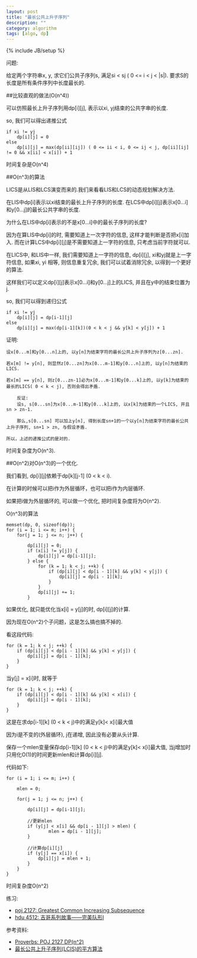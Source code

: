 ```yaml
---
layout: post
title: "最长公共上升子序列"
description: ""
category: algorithm
tags: [algo, dp]
---
```

{% include JB/setup %}

问题:

给定两个字符串x, y, 求它们公共子序列s, 满足si <  sj ( 0 <= i < j < |s|).
要求S的长度是所有条件序列中长度最长的.



##比较直观的做法(O(n^4))

可以仿照最长上升子序列用dp[i][j], 表示以xi, yj结束的公共字串的长度.

so, 我们可以得出递推公式

    if xi != yj
        dp[i][j] = 0
    else
        dp[i][j] = max(dp[ii][ij]) ( 0 <= ii < i, 0 <= ij < j, dp[ii][ij] != 0 && x[ii] < x[i]) + 1

时间复杂是O(n^4)

##O(n^3)的算法

LICS是从LIS和LCS演变而来的.我们来看看LIS和LCS的动态规划解决方法.

在LIS中dp[i]表示以xi结束的最长上升子序列的长度.
在LCS中dp[i][j]表示x[0...i]和y[0...j]的最长公共字串的长度.

为什么在LIS中dp[i]表示的不是x[0...i]中的最长子序列的长度?

因为在算LIS中dp[i]的时, 需要知道上一次字符的信息, 这样才能判断是否把x[i]加入.
而在计算LCS中dp[i][j]是不需要知道上一字符的信息, 只考虑当前字符就可以.

在LICS中, 和LIS中一样, 我们需要知道上一字符的信息, dp[i][j], xi和yj就是上一字符信息, 如果xi, yi 相等, 则信息重复冗余, 我们可以试着消除冗余, 以得到一个更好的算法.

这样我们可以定义dp[i][j]表示x[0...i]和y[0...j]上的LICS, 并且在y中的结束位置为j.

so, 我们可以得到递归公式

    if xi != yj
        dp[i][j] = dp[i-1][j]
    else
        dp[i][j] = max(dp[i-1][k])(0 < k < j && y[k] < y[j]) + 1

证明:

    设x[0...m]和y[0...n]上的, 以y[n]为结束字符的最长公共上升子序列为z[0...zn].

    若x[m] != y[n], 则显然z[0...zn]为x[0...m-1]和y[0...n]上的, 以y[n]为结束的LICS.

    若x[m] == y[n], 则z[0...zn-1]必为x[0...m-1]和y[0...k]上的, 以y[k]为结束的最长的LICS( 0 < k < j), 否则会得出矛盾.

        反证:
        设s, s[0...sn]为x[0...m-1]和y[0...k]上的, 以x[k]为结束的一个LICS, 并且sn > zn-1.

        那么,s[0...sn] 可以加上y[n], 得到长度sn+1的一个以y[n]为结束字符的最长公共上升子序列, sn+1 > zn, 与假设矛盾.

    所以，上述的递推公式的是对的.

时间复杂度为O(n^3).


##O(n^2)对O(n^3)的一个优化.

我们看到, dp[i][j]依赖于dp[k][j-1] (0 < k < i).

在计算的时候可以把i作为外层循环，也可以把i作为内层循环.

如果把i做为外层循环的, 可以做一个优化, 把时间复杂度将为O(n^2).

O(n^3)的算法

    memset(dp, 0, sizeof(dp));
    for (i = 1; i <= m; i++) {
        for(j = 1; j <= n; j++) {

            dp[i][j] = 0;
            if (x[i] != y[j]) {
                dp[i][j] = dp[i-1][j];
            } else {
                for (k = 1; k < j; ++k) {
                    if (dp[i][j] < dp[i - 1][k] && y[k] < y[j]) {
                        dp[i][j] = dp[i - 1][k];
                    }
                }
                dp[i][j] += 1;
            }

如果优化, 就只能优化当x[i] = y[j]的时, dp[i][j]的计算.

因为现在O(n^2)个子问题，这是怎么搞也搞不掉的.

看这段代码:

    for (k = 1; k < j; ++k) {
        if (dp[i][j] < dp[i - 1][k] && y[k] < y[j]) {
            dp[i][j] = dp[i - 1][k];
        }
    }

当y[j] = x[i]时, 就等于

    for (k = 1; k < j; ++k) {
        if (dp[i][j] < dp[i - 1][k] && y[k] < x[i]) {
            dp[i][j] = dp[i - 1][k];
        }
    }

这是在求dp[i-1][k] (0 < k < j)中的满足y[k]< x[i]最大值 

因为i是不变的(外层循环), j在递增, 因此没有必要从头计算.

保存一个mlen变量保存dp[i-1][k] (0 < k < j)中的满足y[k]< x[i]最大值, 当j增加时只用化O(1)的时间更新mlen和计算dp[i][j].

代码如下:

    for (i = 1; i <= m; i++) {

        mlen = 0;

        for(j = 1; j <= n; j++) {

            dp[i][j] = dp[i-1][j];

            //更新mlen
            if (y[j] < x[i] && dp[i - 1][j] > mlen) {
                    mlen = dp[i - 1][j];
            }

            //计算dp[i][j]
            if (y[j] == x[i]) {
                dp[i][j] = mlen + 1;
            }
        }
    }

时间复杂度O(n^2)

练习:

*   [poj 2127: Greatest Common Increasing Subsequence](http://poj.org/problem?id=2127)
*   [hdu 4512: 吉哥系列故事——完美队形I](http://acm.hdu.edu.cn/showproblem.php?pid=4512)

参考资料:

*  [Proverbs: POJ 2127 DP(n^2)](http://www.cnblogs.com/proverbs/archive/2012/10/05/2712029.html)
*  [最长公共上升子序列(LCIS)的平方算法](http://wenku.baidu.com/view/3e78f223aaea998fcc220ea0)
